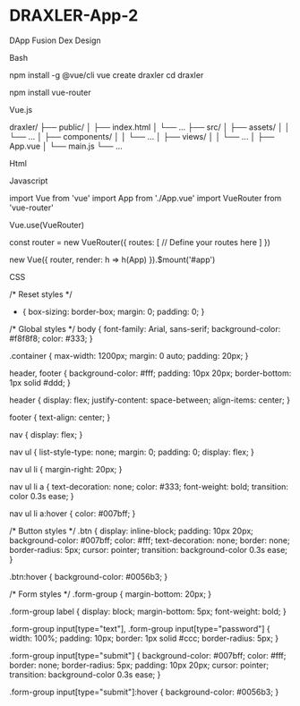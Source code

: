 # DRAXLER-App-2
DApp Fusion Dex Design

Bash

npm install -g @vue/cli
vue create draxler
cd draxler

npm install vue-router

Vue.js

draxler/
├── public/
│   ├── index.html
│   └── ...
├── src/
│   ├── assets/
│   │   └── ...
│   ├── components/
│   │   └── ...
│   ├── views/
│   │   └── ...
│   ├── App.vue
│   └── main.js
└── ...

Html

<template>
  <div id="app">
    <header>
      <!-- Header content -->
    </header>
    <router-view></router-view>
    <footer>
      <!-- Footer content -->
    </footer>
  </div>
</template>

<script>
export default {
  name: 'App'
}
</script>

<style>
/* Global styles */
</style>

Javascript

import Vue from 'vue'
import App from './App.vue'
import VueRouter from 'vue-router'

Vue.use(VueRouter)

const router = new VueRouter({
  routes: [
    // Define your routes here
  ]
})

new Vue({
  router,
  render: h => h(App)
}).$mount('#app')

CSS

/* Reset styles */
* {
  box-sizing: border-box;
  margin: 0;
  padding: 0;
}

/* Global styles */
body {
  font-family: Arial, sans-serif;
  background-color: #f8f8f8;
  color: #333;
}

.container {
  max-width: 1200px;
  margin: 0 auto;
  padding: 20px;
}

header, footer {
  background-color: #fff;
  padding: 10px 20px;
  border-bottom: 1px solid #ddd;
}

header {
  display: flex;
  justify-content: space-between;
  align-items: center;
}

footer {
  text-align: center;
}

nav {
  display: flex;
}

nav ul {
  list-style-type: none;
  margin: 0;
  padding: 0;
  display: flex;
}

nav ul li {
  margin-right: 20px;
}

nav ul li a {
  text-decoration: none;
  color: #333;
  font-weight: bold;
  transition: color 0.3s ease;
}

nav ul li a:hover {
  color: #007bff;
}

/* Button styles */
.btn {
  display: inline-block;
  padding: 10px 20px;
  background-color: #007bff;
  color: #fff;
  text-decoration: none;
  border: none;
  border-radius: 5px;
  cursor: pointer;
  transition: background-color 0.3s ease;
}

.btn:hover {
  background-color: #0056b3;
}

/* Form styles */
.form-group {
  margin-bottom: 20px;
}

.form-group label {
  display: block;
  margin-bottom: 5px;
  font-weight: bold;
}

.form-group input[type="text"],
.form-group input[type="password"] {
  width: 100%;
  padding: 10px;
  border: 1px solid #ccc;
  border-radius: 5px;
}

.form-group input[type="submit"] {
  background-color: #007bff;
  color: #fff;
  border: none;
  border-radius: 5px;
  padding: 10px 20px;
  cursor: pointer;
  transition: background-color 0.3s ease;
}

.form-group input[type="submit"]:hover {
  background-color: #0056b3;
}

